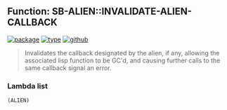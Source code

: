 ## Function: SB-ALIEN::INVALIDATE-ALIEN-CALLBACK
[![package](https://img.shields.io/badge/Package-SB--ALIEN-5f9ea0.svg?style=social&colorA=999999)](../) [![type](https://img.shields.io/badge/Type-Function-5f9ea0.svg?style=social&colorA=999999)](../#function) [![github](https://img.shields.io/badge/GitHub-View_the_source-5f9ea0.svg?style=social&colorA=999999&logo=github)](https://github.com/sbcl/sbcl/blob/master/src/code/target-alieneval.lisp/) 

> Invalidates the callback designated by the alien, if any, allowing the
> associated lisp function to be GC'd, and causing further calls to the same
> callback signal an error.

### Lambda list
```
(ALIEN)
```
